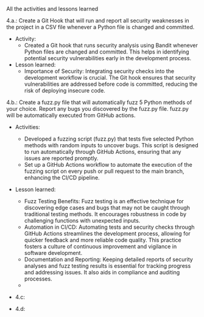 All the activities and lessons learned

4.a.: Create a Git Hook that will run and report all security weaknesses in the project in a CSV file whenever a Python file is changed and committed.
   - Activity:
     - Created a Git hook that runs security analysis using Bandit whenever Python files are changed and committed. This helps in identifying potential security vulnerabilities early in the development process.
   - Lesson learned:
     - Importance of Security: Integrating security checks into the development workflow is crucial. The Git hook ensures that security vulnerabilities are addressed before code is committed, reducing the risk of deploying insecure code.
    
4.b.: Create a fuzz.py file that will automatically fuzz 5 Python methods of your choice. Report any bugs you discovered by the fuzz.py file. fuzz.py will be automatically executed from GitHub actions. 

- Activities:
  - Developed a fuzzing script (fuzz.py) that tests five selected Python methods with random inputs to uncover bugs. This script is designed to run automatically through GitHub Actions, ensuring that any issues are reported promptly.
  - Set up a GitHub Actions workflow to automate the execution of the fuzzing script on every push or pull request to the main branch, enhancing the CI/CD pipeline. 

- Lesson learned:
  - Fuzz Testing Benefits: Fuzz testing is an effective technique for discovering edge cases and bugs that may not be caught through traditional testing methods. It encourages robustness in code by challenging functions with unexpected inputs.
  - Automation in CI/CD: Automating tests and security checks through GitHub Actions streamlines the development process, allowing for quicker feedback and more reliable code quality. This practice fosters a culture of continuous improvement and vigilance in software development.
  - Documentation and Reporting: Keeping detailed reports of security analyses and fuzz testing results is essential for tracking progress and addressing issues. It also aids in compliance and auditing processes.
  - 
- 4.c:
- 4.d:
